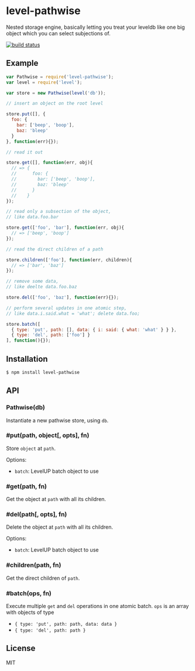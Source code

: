 
# level-pathwise

  Nested storage engine, basically letting you treat your leveldb like one big object which you can select subjections of.

  [![build status](https://secure.travis-ci.org/juliangruber/level-pathwise.svg)](http://travis-ci.org/juliangruber/level-pathwise)

## Example

```js
var Pathwise = require('level-pathwise');
var level = require('level');

var store = new Pathwise(level('db'));

// insert an object on the root level

store.put([], {
  foo: {
    bar: ['beep', 'boop'],
    baz: 'bleep'  
  }
}, function(err){});

// read it out

store.get([], function(err, obj){
  // => {
  //      foo: {
  //        bar: ['beep', 'boop'],
  //        baz: 'bleep'  
  //      }
  //    }
});

// read only a subsection of the object,
// like data.foo.bar

store.get(['foo', 'bar'], function(err, obj){
  // => ['beep', 'boop']
});

// read the direct children of a path

store.children(['foo'], function(err, children){
  // => ['bar', 'baz']
});

// remove some data,
// like deelte data.foo.baz

store.del(['foo', 'baz'], function(err){});

// perform several updates in one atomic step,
// like data.i.said.what = 'what'; delete data.foo;

store.batch([
  { type: 'put', path: [], data: { i: said: { what: 'what' } } },
  { type: 'del', path: ['foo'] }
], function(){});
```

## Installation

```bash
$ npm install level-pathwise
```

## API

### Pathwise(db)

  Instantiate a new pathwise store, using `db`.

### #put(path, object[, opts], fn)

  Store `object` at `path`.

  Options:

  - `batch`: LevelUP batch object to use

### #get(path, fn)

  Get the object at `path` with all its children.

### #del(path[, opts], fn)

  Delete the object at `path` with all its children.

  Options:

  - `batch`: LevelUP batch object to use

### #children(path, fn)

  Get the direct children of `path`.

### #batch(ops, fn)

  Execute multiple `get` and `del` operations in one atomic batch. `ops` is an array with objects of type

- `{ type: 'put', path: path, data: data }`
- `{ type: 'del', path: path }`

## License

  MIT


